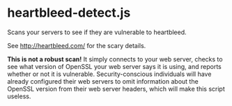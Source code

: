 heartbleed-detect.js
====================

Scans your servers to see if they are vulnerable to heartbleed. 

See http://heartbleed.com/ for the scary details. 

**This is not a robust scan!** It simply connects to your web server, checks to see what version of OpenSSL your web server says it is using, and reports whether or not it is vulnerable. Security-conscious individuals will have already configured their web servers to omit information about the OpenSSL version from their web server headers, which will make this script useless.
